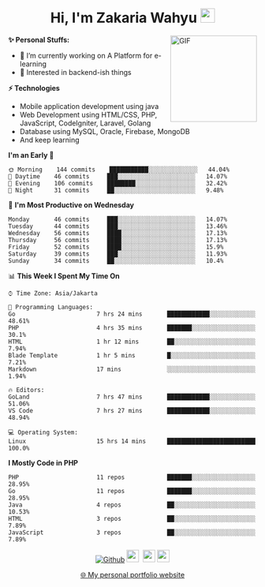 <h1 align="center">Hi, I'm Zakaria Wahyu <img src="https://github.com/TheDudeThatCode/TheDudeThatCode/blob/master/Assets/Hi.gif" width="29px"></h1>

<img align="right" alt="GIF" height="175px" src="https://www.nayakapratama.co.id/wp-content/uploads/2019/07/Website-Maintenance.gif" />

**✨ Personal Stuffs:**
- 🔭 I’m currently working on A Platform for e-learning 
- 🌱 Interested in backend-ish things

**⚡ Technologies**
- Mobile application development using java
- Web Development using HTML/CSS, PHP, JavaScript, CodeIgniter, Laravel, Golang
- Database using MySQL, Oracle, Firebase, MongoDB
- And keep learning

<!--START_SECTION:waka-->
**I'm an Early 🐤** 

```text
🌞 Morning    144 commits    ███████████░░░░░░░░░░░░░░   44.04% 
🌆 Daytime    46 commits     ███░░░░░░░░░░░░░░░░░░░░░░   14.07% 
🌃 Evening    106 commits    ████████░░░░░░░░░░░░░░░░░   32.42% 
🌙 Night      31 commits     ██░░░░░░░░░░░░░░░░░░░░░░░   9.48%

```
📅 **I'm Most Productive on Wednesday** 

```text
Monday       46 commits     ███░░░░░░░░░░░░░░░░░░░░░░   14.07% 
Tuesday      44 commits     ███░░░░░░░░░░░░░░░░░░░░░░   13.46% 
Wednesday    56 commits     ████░░░░░░░░░░░░░░░░░░░░░   17.13% 
Thursday     56 commits     ████░░░░░░░░░░░░░░░░░░░░░   17.13% 
Friday       52 commits     ████░░░░░░░░░░░░░░░░░░░░░   15.9% 
Saturday     39 commits     ███░░░░░░░░░░░░░░░░░░░░░░   11.93% 
Sunday       34 commits     ██░░░░░░░░░░░░░░░░░░░░░░░   10.4%

```


📊 **This Week I Spent My Time On** 

```text
⌚︎ Time Zone: Asia/Jakarta

💬 Programming Languages: 
Go                       7 hrs 24 mins       ████████████░░░░░░░░░░░░░   48.61% 
PHP                      4 hrs 35 mins       ███████░░░░░░░░░░░░░░░░░░   30.1% 
HTML                     1 hr 12 mins        ██░░░░░░░░░░░░░░░░░░░░░░░   7.94% 
Blade Template           1 hr 5 mins         █░░░░░░░░░░░░░░░░░░░░░░░░   7.21% 
Markdown                 17 mins             ░░░░░░░░░░░░░░░░░░░░░░░░░   1.94%

🔥 Editors: 
GoLand                   7 hrs 47 mins       ████████████░░░░░░░░░░░░░   51.06% 
VS Code                  7 hrs 27 mins       ████████████░░░░░░░░░░░░░   48.94%

💻 Operating System: 
Linux                    15 hrs 14 mins      █████████████████████████   100.0%

```

**I Mostly Code in PHP** 

```text
PHP                      11 repos            ███████░░░░░░░░░░░░░░░░░░   28.95% 
Go                       11 repos            ███████░░░░░░░░░░░░░░░░░░   28.95% 
Java                     4 repos             ██░░░░░░░░░░░░░░░░░░░░░░░   10.53% 
HTML                     3 repos             ██░░░░░░░░░░░░░░░░░░░░░░░   7.89% 
JavaScript               3 repos             ██░░░░░░░░░░░░░░░░░░░░░░░   7.89%

```



<!--END_SECTION:waka-->

<p align="center">
<a href="https://github.com/zakariawahyu" target="_blank"><img alt="Github" src="https://img.shields.io/badge/GitHub-%2312100E.svg?&style=for-the-badge&logo=Github&logoColor=white" /></a>
<a href="https://www.twitter.com/_zakariawahyu"><img src="https://img.shields.io/badge/twitter-%231DA1F2.svg?&style=for-the-badge&logo=twitter&logoColor=white" height=25></a> 
<a href="https://www.linkedin.com/in/zakariawahyu"><img src="https://img.shields.io/badge/linkedin-%230077B5.svg?&style=for-the-badge&logo=linkedin&logoColor=white" height=25></a> 
<a href="https://www.instagram.com/_zakariawahyu"><img src="https://img.shields.io/badge/instagram-%23E4405F.svg?&style=for-the-badge&logo=instagram&logoColor=white" height=25></a></p>
<p align="center"><a href="https://www.zakariawahyu.com" target="_blank">🌐 My personal portfolio website</a></p>
